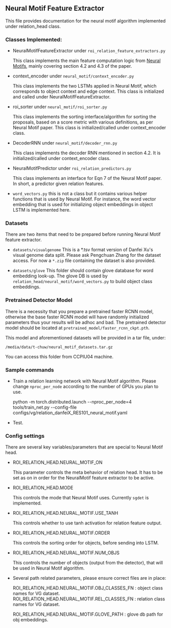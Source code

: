 ## Neural Motif Feature Extractor 
This file provides documentation for the neural motif algorithm implemented under 
relation_head class. 


### Classes Implemented:
- NeuralMotifFeatureExtractor under `roi_relation_feature_extractors.py`
    
    This class implements the main feature computation logic from 
    [Neural Motifs](https://github.com/rowanz/neural-motifs), 
    mainly covering section 4.2 and 4.3 of the paper.
- context_encoder under `neural_motif/context_encoder.py`

    This class implements the two LSTMs applied in Neural Motif, which 
    corresponds to object context and edge context. This class is initialized
    and called under NeuralMotifFeatureExtractor.
    
- roi_sorter under `neural_motif/roi_sorter.py`

    This class implements the sorting interface/algorithm for sorting 
    the proposals, based on a score metric with various definitions, as per
    Neural Motif paper. This class is initialized/called under context_encoder class.
    
    
- DecoderRNN under `neural_motif/decoder_rnn.py`

    This class implements the decoder RNN mentioned in section 4.2. It is 
    initialized/called under context_encoder class.
    
- NeuralMotifPredictor under `roi_relation_predictors.py`

    This class implements an interface for Eqn 7 of the Neural Motif paper. In short,
     a predictor given relation features.

- `word_vectors.py` this is not a class but it contains various helper functions
    that is used by Neural Motif. For instance, the word vector embedding that is 
    used for initializing object embeddings in object LSTM is implemented here.
    


### Datasets

There are two items that need to be prepared before running Neural Motif feature extractor.

- `datasets/visualgenome`
    This is a *.tsv format version of Danfei Xu's visual genome data split. Please ask Pengchuan 
    Zhang for the dataset access. For now a `*.zip` file containing the dataset is also provided.

- `datasets/glove` 
    This folder should contain glove database for word embedding look-up.
    The glove DB is used by `relation_head/neural_motif/word_vectors.py` to build 
    object class embeddings.

### Pretrained Detector Model

There is a necessity that you prepare a pretrained faster RCNN model, otherwise the base faster RCNN
model will have randomly initialized parameters thus your results will be adhoc and bad. The pretrained
 detector model should be located at `pretrained_model/faster_rcnn_ckpt.pth`.
 
This model and aforementioned datasets will be provided in a tar file, under:


    /media/data/t-chuw/neural_motif_datasets.tar.gz

You can access this folder from CCPIU04 machine. 

### Sample commands

- Train a relation learning network with Neural Motif algorithm. Please change `nproc_per_node` 
according to the number of GPUs you plan to use.


    python -m torch.distributed.launch --nproc_per_node=4 tools/train_net.py --config-file configs/vg/relation_danfeiX_RES101_neural_motif.yaml


- Test.    


### Config settings 

There are several key variables/parameters that are special to Neural Motif head.

- ROI_RELATION_HEAD.NEURAL_MOTIF_ON
    
    This parameter controls the meta behavior of relation head. It has to be set as on
    in order for the NeuralMotif feature extractor to be active.
    
- ROI_RELATION_HEAD.MODE

    This controls the mode that Neural Motif uses. Currently `sgdet` is implemented.
    
- ROI_RELATION_HEAD.NEURAL_MOTIF.USE_TANH

    This controls whether to use tanh activation for relation feature output.

- ROI_RELATION_HEAD.NEURAL_MOTIF.ORDER

    This controls the sorting order for objects, before sending into LSTM.
    
- ROI_RELATION_HEAD.NEURAL_MOTIF.NUM_OBJS
    
    This controls the number of objects (output from the detector), that will be used
     in Neural Motif algorithm.
     
- Several path related parameters, please ensure correct files are in place:

    ROI_RELATION_HEAD.NEURAL_MOTIF.OBJ_CLASSES_FN : object class names for VG dataset.
    ROI_RELATION_HEAD.NEURAL_MOTIF.REL_CLASSES_FN : relation class names for VG dataset.
    
    ROI_RELATION_HEAD.NEURAL_MOTIF.GLOVE_PATH : glove db path for obj embeddings.

